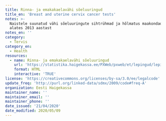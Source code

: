 ```yaml
---
title: Rinna- ja emakakaelavähi sõeluuringud
title_en: 'Breast and uterine cervix cancer tests'
notes: >-
  Naistele suunatud vähi sõeluuringute sihtrühmad ja hõlmatus maakondade lõikes,
  alates 2013 aastast
notes_en: ''
category: 
  - Tervis
category_en: 
  - Health
resources:
  - name: Rinna- ja emakakaelavähi sõeluuringud
    url: 'https://statistika.haigekassa.ee/PXWeb/pxweb/et/lepingud/lepingud__1_ennetus__S%c3%b5eluuringud/EN30.px/?rxid=a325f15f-bcfa-4097-8d98-b937f087acca'
    format: HTML
    interactive: 'TRUE'
license: 'https://creativecommons.org/licenses/by-sa/3.0/ee/legalcode'
update_freq: 'http://purl.org/linked-data/sdmx/2009/code#freq-A'
organization: Eesti Haigekassa
maintainer_name: ''
maintainer_email: ''
maintainer_phone: ''
date_issued: '21/04/2020'
date_modified: 2020/05/09
---
```

